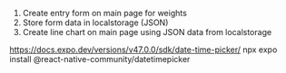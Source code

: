 1. Create entry form on main page for weights
2. Store form data in localstorage (JSON)
3. Create line chart on main page using JSON data from localstorage


https://docs.expo.dev/versions/v47.0.0/sdk/date-time-picker/
npx expo install @react-native-community/datetimepicker